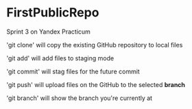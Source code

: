 # FirstPublicRepo
Sprint 3 on Yandex Practicum

'git clone' <url> will copy the existing GitHub repository to local files

'git add' will add files to staging mode

'git commit' will stag files for the future commit

'git push' will upload files on the GitHub to the selected **branch**

'git branch' will show the branch you're currently at
